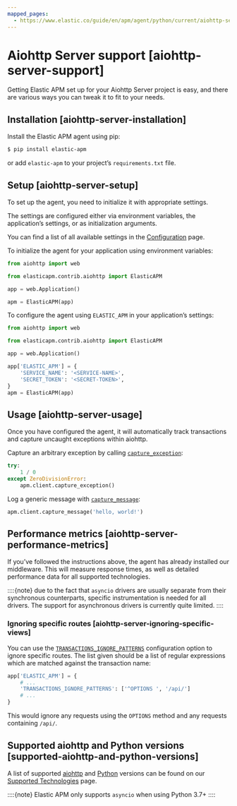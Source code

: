 ```yaml
---
mapped_pages:
  - https://www.elastic.co/guide/en/apm/agent/python/current/aiohttp-server-support.html
---
```


# Aiohttp Server support [aiohttp-server-support]

Getting Elastic APM set up for your Aiohttp Server project is easy, and there are various ways you can tweak it to fit to your needs.


## Installation [aiohttp-server-installation]

Install the Elastic APM agent using pip:

```bash
$ pip install elastic-apm
```

or add `elastic-apm` to your project’s `requirements.txt` file.


## Setup [aiohttp-server-setup]

To set up the agent, you need to initialize it with appropriate settings.

The settings are configured either via environment variables, the application’s settings, or as initialization arguments.

You can find a list of all available settings in the [Configuration](/reference/configuration.md) page.

To initialize the agent for your application using environment variables:

```python
from aiohttp import web

from elasticapm.contrib.aiohttp import ElasticAPM

app = web.Application()

apm = ElasticAPM(app)
```

To configure the agent using `ELASTIC_APM` in your application’s settings:

```python
from aiohttp import web

from elasticapm.contrib.aiohttp import ElasticAPM

app = web.Application()

app['ELASTIC_APM'] = {
    'SERVICE_NAME': '<SERVICE-NAME>',
    'SECRET_TOKEN': '<SECRET-TOKEN>',
}
apm = ElasticAPM(app)
```


## Usage [aiohttp-server-usage]

Once you have configured the agent, it will automatically track transactions and capture uncaught exceptions within aiohttp.

Capture an arbitrary exception by calling [`capture_exception`](/reference/api-reference.md#client-api-capture-exception):

```python
try:
    1 / 0
except ZeroDivisionError:
    apm.client.capture_exception()
```

Log a generic message with [`capture_message`](/reference/api-reference.md#client-api-capture-message):

```python
apm.client.capture_message('hello, world!')
```


## Performance metrics [aiohttp-server-performance-metrics]

If you’ve followed the instructions above, the agent has already installed our middleware. This will measure response times, as well as detailed performance data for all supported technologies.

::::{note}
due to the fact that `asyncio` drivers are usually separate from their synchronous counterparts, specific instrumentation is needed for all drivers. The support for asynchronous drivers is currently quite limited.
::::



### Ignoring specific routes [aiohttp-server-ignoring-specific-views]

You can use the [`TRANSACTIONS_IGNORE_PATTERNS`](/reference/configuration.md#config-transactions-ignore-patterns) configuration option to ignore specific routes. The list given should be a list of regular expressions which are matched against the transaction name:

```python
app['ELASTIC_APM'] = {
    # ...
    'TRANSACTIONS_IGNORE_PATTERNS': ['^OPTIONS ', '/api/']
    # ...
}
```

This would ignore any requests using the `OPTIONS` method and any requests containing `/api/`.


## Supported aiohttp and Python versions [supported-aiohttp-and-python-versions]

A list of supported [aiohttp](/reference/supported-technologies.md#supported-aiohttp) and [Python](/reference/supported-technologies.md#supported-python) versions can be found on our [Supported Technologies](/reference/supported-technologies.md) page.

::::{note}
Elastic APM only supports `asyncio` when using Python 3.7+
::::


